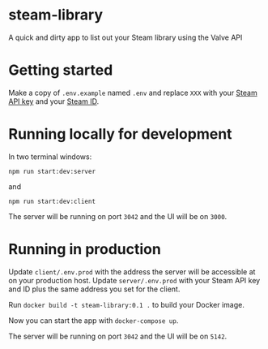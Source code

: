 # steam-library

A quick and dirty app to list out your Steam library using the Valve API

# Getting started

Make a copy of `.env.example` named `.env` and replace `XXX` with your 
[Steam API key](https://steamcommunity.com/dev/apikey) and your 
[Steam ID](https://thedroidguy.com/how-to-find-your-steam-id-1155178).

# Running locally for development

In two terminal windows:

`npm run start:dev:server`

and 

`npm run start:dev:client`

The server will be running on port `3042` and the UI will be on `3000`.

# Running in production

Update `client/.env.prod` with the address the server will be accessible at on your production host.
Update `server/.env.prod` with your Steam API key and ID plus the same address you set for the client.

Run `docker build -t steam-library:0.1 .` to build your Docker image.

Now you can start the app with `docker-compose up`.

The server will be running on port `3042` and the UI will be on `5142`.
